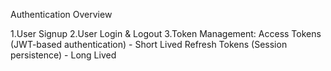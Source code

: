 Authentication Overview

1.User Signup
2.User Login & Logout
3.Token Management:
Access Tokens (JWT-based authentication) - Short Lived
Refresh Tokens (Session persistence) - Long Lived
